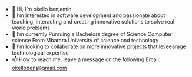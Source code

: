 - 👋 Hi, I’m okello benjamin
- 👀 I’m interested in software development and passionate about teaching, interacting and creating innovative solutions to solve real world problems
- 🌱 I’m currently Pursuing a Bachelors degree of Science Computer science From Mbarara University of science and technology
- 💞️ I’m looking to collaborate on more innovative projects that leveearage technological expertise
- 📫 How to reach me, leave a message on the following Email: okellobenj@gmail.com

<!---
okellobenja/okellobenja is a ✨ special ✨ repository because its `README.md` (this file) appears on your GitHub profile.
You can click the Preview link to take a look at your changes.
--->
